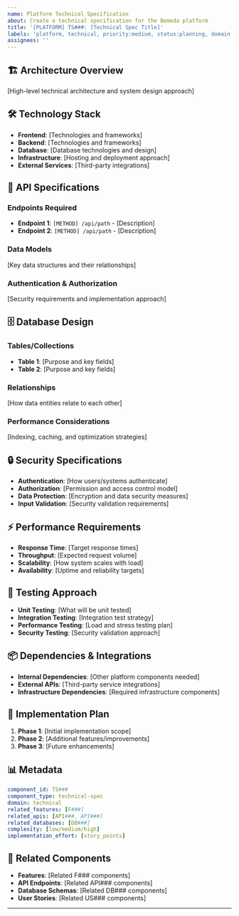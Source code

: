 ```yaml
---
name: Platform Technical Specification
about: Create a technical specification for the Bemeda platform
title: '[PLATFORM] TS###: [Technical Spec Title]'
labels: 'platform, technical, priority:medium, status:planning, domain:technical'
assignees: ''
---
```


## 🏗️ Architecture Overview

[High-level technical architecture and system design approach]

## 🛠️ Technology Stack

- **Frontend**: [Technologies and frameworks]
- **Backend**: [Technologies and frameworks]
- **Database**: [Database technologies and design]
- **Infrastructure**: [Hosting and deployment approach]
- **External Services**: [Third-party integrations]

## 🔌 API Specifications

### Endpoints Required
- **Endpoint 1**: `[METHOD] /api/path` - [Description]
- **Endpoint 2**: `[METHOD] /api/path` - [Description]

### Data Models
[Key data structures and their relationships]

### Authentication & Authorization
[Security requirements and implementation approach]

## 🗄️ Database Design

### Tables/Collections
- **Table 1**: [Purpose and key fields]
- **Table 2**: [Purpose and key fields]

### Relationships
[How data entities relate to each other]

### Performance Considerations
[Indexing, caching, and optimization strategies]

## 🔒 Security Specifications

- **Authentication**: [How users/systems authenticate]
- **Authorization**: [Permission and access control model]
- **Data Protection**: [Encryption and data security measures]
- **Input Validation**: [Security validation requirements]

## ⚡ Performance Requirements

- **Response Time**: [Target response times]
- **Throughput**: [Expected request volume]
- **Scalability**: [How system scales with load]
- **Availability**: [Uptime and reliability targets]

## 🧪 Testing Approach

- **Unit Testing**: [What will be unit tested]
- **Integration Testing**: [Integration test strategy]
- **Performance Testing**: [Load and stress testing plan]
- **Security Testing**: [Security validation approach]

## 📦 Dependencies & Integrations

- **Internal Dependencies**: [Other platform components needed]
- **External APIs**: [Third-party service integrations]
- **Infrastructure Dependencies**: [Required infrastructure components]

## 🚀 Implementation Plan

1. **Phase 1**: [Initial implementation scope]
2. **Phase 2**: [Additional features/improvements]
3. **Phase 3**: [Future enhancements]

## 📊 Metadata

```yaml
component_id: TS###
component_type: technical-spec
domain: technical
related_features: [F###]
related_apis: [API###, API###]
related_databases: [DB###]
complexity: [low/medium/high]
implementation_effort: [story_points]
```

## 🔗 Related Components

- **Features**: [Related F### components]
- **API Endpoints**: [Related API### components]
- **Database Schemas**: [Related DB### components]
- **User Stories**: [Related US### components]

---

<!-- 
This issue is part of the Bemeda Platform documentation system.
View the full component at: https://spitexbemeda.github.io/Bemeda-Personal-Page/docs/technical/TS###.html
-->